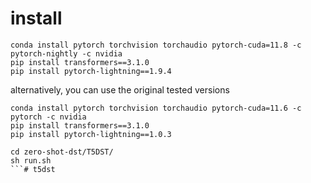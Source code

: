 # install
```
conda install pytorch torchvision torchaudio pytorch-cuda=11.8 -c pytorch-nightly -c nvidia
pip install transformers==3.1.0
pip install pytorch-lightning==1.9.4
```
alternatively, you can use the original tested versions
```
conda install pytorch torchvision torchaudio pytorch-cuda=11.6 -c pytorch -c nvidia
pip install transformers==3.1.0
pip install pytorch-lightning==1.0.3
```

```
cd zero-shot-dst/T5DST/
sh run.sh
```# t5dst

